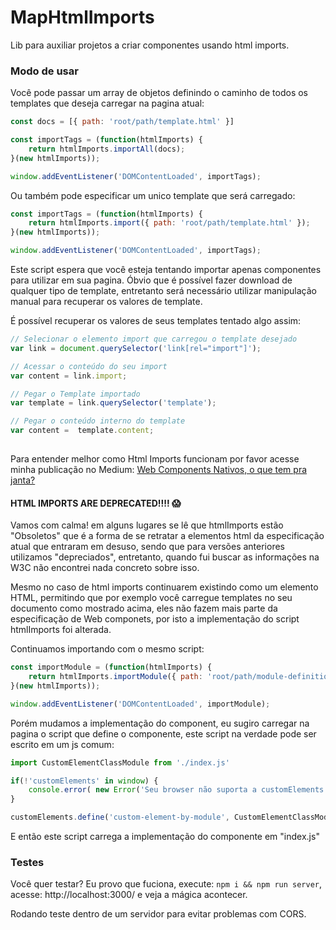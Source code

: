 # MapHtmlImports
Lib para auxiliar projetos a criar componentes usando html imports.

### Modo de usar

Você pode passar um array de objetos definindo o caminho de todos os templates que deseja carregar na pagina atual:

```javascript
const docs = [{ path: 'root/path/template.html' }]

const importTags = (function(htmlImports) {
    return htmlImports.importAll(docs);
}(new htmlImports));

window.addEventListener('DOMContentLoaded', importTags);
```

Ou também pode especificar um unico template que será carregado:

```javascript
const importTags = (function(htmlImports) {
    return htmlImports.import({ path: 'root/path/template.html' });
}(new htmlImports));

window.addEventListener('DOMContentLoaded', importTags);
```

Este script espera que você esteja tentando importar apenas componentes para utilizar em sua pagina. Óbvio que é possível fazer download de qualquer tipo de template, entretanto será necessário utilizar manipulação manual para recuperar os valores de template. 

É possível recuperar os valores de seus templates tentado algo assim:

```javascript
// Selecionar o elemento import que carregou o template desejado
var link = document.querySelector('link[rel="import"]');

// Acessar o conteúdo do seu import
var content = link.import;

// Pegar o Template importado
var template = link.querySelector('template');

// Pegar o conteúdo interno do template
var content =  template.content;
    
```

Para entender melhor como Html Imports funcionam por favor acesse minha publicação no Medium: [Web Components Nativos, o que tem pra janta?](https://medium.com/@evertonthepaula/web-components-nativos-o-que-tem-pra-janta-f2706e90a673
)

#### HTML IMPORTS ARE DEPRECATED!!!! :scream:

Vamos com calma! em alguns lugares se lê que htmlImports estão "Obsoletos" que é a forma de se retratar a elementos html da especificação atual que entraram em desuso, sendo que para versões anteriores utilizamos "depreciados", entretanto, quando fui buscar as informações na W3C não encontrei nada concreto sobre isso. 

Mesmo no caso de html imports continuarem existindo como um elemento HTML, permitindo que por exemplo você carregue templates no seu documento como mostrado acima, eles não fazem mais parte da especificação de Web componets, por isto a implementação do script htmlImports foi alterada.

Continuamos importando com o mesmo script:

```javascript
const importModule = (function(htmlImports) {
    return htmlImports.importModule({ path: 'root/path/module-definition.js' });
}(new htmlImports));

window.addEventListener('DOMContentLoaded', importModule);
```

Porém mudamos a implementação do component, eu sugiro carregar na pagina o script que define o componente, este script na verdade pode ser escrito em um js comum:

```javascript
import CustomElementClassModule from './index.js'

if(!'customElements' in window) {
    console.error( new Error('Seu browser não suporta a customElements') );
}

customElements.define('custom-element-by-module', CustomElementClassModule);
```

E então este script carrega a implementação do componente em "index.js"

### Testes

Você quer testar? Eu provo que fuciona, execute: ```npm i && npm run server```, acesse: http://localhost:3000/ e veja a mágica acontecer.

Rodando teste dentro de um servidor para evitar problemas com CORS.

